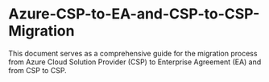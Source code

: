 # Azure-CSP-to-EA-and-CSP-to-CSP-Migration
This document serves as a comprehensive guide for the migration process from Azure Cloud Solution Provider (CSP) to Enterprise Agreement (EA) and from CSP to CSP.
